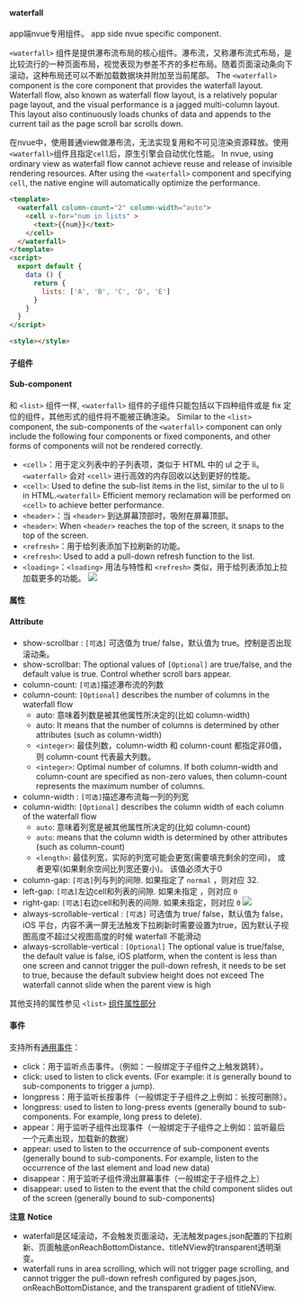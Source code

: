 #### waterfall

app端nvue专用组件。
app side nvue specific component.

`<waterfall>` 组件是提供瀑布流布局的核心组件。瀑布流，又称瀑布流式布局，是比较流行的一种页面布局，视觉表现为参差不齐的多栏布局。随着页面滚动条向下滚动，这种布局还可以不断加载数据块并附加至当前尾部。
The `<waterfall>` component is the core component that provides the waterfall layout. Waterfall flow, also known as waterfall flow layout, is a relatively popular page layout, and the visual performance is a jagged multi-column layout. This layout also continuously loads chunks of data and appends to the current tail as the page scroll bar scrolls down.

在nvue中，使用普通view做瀑布流，无法实现复用和不可见渲染资源释放。使用`<waterfall>`组件且指定`cell`后，原生引擎会自动优化性能。
In nvue, using ordinary view as waterfall flow cannot achieve reuse and release of invisible rendering resources. After using the `<waterfall>` component and specifying `cell`, the native engine will automatically optimize the performance.

```html
<template>
  <waterfall column-count="2" column-width="auto">
    <cell v-for="num in lists" >
      <text>{{num}}</text>
    </cell>
  </waterfall>
</template>
<script>
  export default {
    data () {
      return {
        lists: ['A', 'B', 'C', 'D', 'E']
      }
    }
  }
</script>

<style></style>
```

#### 子组件
#### Sub-component

和 `<list>` 组件一样, `<waterfall>` 组件的子组件只能包括以下四种组件或是 fix 定位的组件，其他形式的组件将不能被正确渲染。
Similar to the `<list>` component, the sub-components of the `<waterfall>` component can only include the following four components or fixed components, and other forms of components will not be rendered correctly.

- `<cell>`：用于定义列表中的子列表项，类似于 HTML 中的 ul 之于 li。`<waterfall>` 会对 `<cell>` 进行高效的内存回收以达到更好的性能。
- `<cell>`: Used to define the sub-list items in the list, similar to the ul to li in HTML.`<waterfall>` Efficient memory reclamation will be performed on `<cell>` to achieve better performance.
- `<header>`：当 `<header>` 到达屏幕顶部时，吸附在屏幕顶部。
- `<header>`: When `<header>` reaches the top of the screen, it snaps to the top of the screen.
- `<refresh>`：用于给列表添加下拉刷新的功能。
- `<refresh>`: Used to add a pull-down refresh function to the list.
- `<loading>`：`<loading>` 用法与特性和 `<refresh>` 类似，用于给列表添加上拉加载更多的功能。
  <img src="https://web-assets.dcloud.net.cn/unidoc/zh/app-nvue-component-waterfall-01.png" />

#### 属性
#### Attribute

- show-scrollbar : `[可选]` 可选值为 true/ false，默认值为 true。控制是否出现滚动条。
- show-scrollbar: The optional values of `[Optional]` are true/false, and the default value is true. Control whether scroll bars appear.
- column-count: `[可选]`描述瀑布流的列数
- column-count: `[Optional]` describes the number of columns in the waterfall flow
  - auto: 意味着列数是被其他属性所决定的(比如 column-width)
  - auto: It means that the number of columns is determined by other attributes (such as column-width)
  - `<integer>`: 最佳列数，column-width 和 column-count 都指定非0值， 则 column-count 代表最大列数。
  - `<integer>`: Optimal number of columns. If both column-width and column-count are specified as non-zero values, then column-count represents the maximum number of columns.
- column-width : `[可选]`描述瀑布流每一列的列宽
- column-width: `[Optional]` describes the column width of each column of the waterfall flow
  - `auto`: 意味着列宽是被其他属性所决定的(比如 column-count)
  - `auto`: means that the column width is determined by other attributes (such as column-count)
  - `<length>`: 最佳列宽，实际的列宽可能会更宽(需要填充剩余的空间)， 或者更窄(如果剩余空间比列宽还要小)。 该值必须大于0
- column-gap: `[可选]`列与列的间隙. 如果指定了 `normal` ，则对应 32.
- left-gap: `[可选]`左边cell和列表的间隙. 如果未指定 ，则对应 `0`
- right-gap: `[可选]`右边cell和列表的间隙. 如果未指定，则对应 `0`
  <img src="https://web-assets.dcloud.net.cn/unidoc/zh/app-nvue-component-waterfall-02.png" />
- always-scrollable-vertical : `[可选]` 可选值为 true/ false，默认值为 false，iOS 平台，内容不满一屏无法触发下拉刷新时需要设置为true，因为默认子视图高度不超过父视图高度的时候 waterfall 不能滑动
- always-scrollable-vertical : `[Optional]` The optional value is true/false, the default value is false, iOS platform, when the content is less than one screen and cannot trigger the pull-down refresh, it needs to be set to true, because the default subview height does not exceed The waterfall cannot slide when the parent view is high

其他支持的属性参见 `<list>` [组件属性部分](https://uniapp.dcloud.net.cn/component/list.html)

#### 事件
支持所有[通用事件](https://uniapp.dcloud.net.cn/tutorial/nvue-event.html)：

- click：用于监听点击事件。（例如：一般绑定于子组件之上触发跳转）。
- click: used to listen to click events. (For example: it is generally bound to sub-components to trigger a jump).
- longpress：用于监听长按事件（一般绑定于子组件之上例如：长按可删除）。
- longpress: used to listen to long-press events (generally bound to sub-components. For example, long press to delete).
- appear：用于监听子组件出现事件（一般绑定于子组件之上例如：监听最后一个元素出现，加载新的数据）
- appear: used to listen to the occurrence of sub-component events (generally bound to sub-components. For example, listen to the occurrence of the last element and load new data)
- disappear：用于监听子组件滑出屏幕事件（一般绑定于子组件之上）
- disappear: used to listen to the event that the child component slides out of the screen (generally bound to sub-components)

**注意**
**Notice**
- waterfall是区域滚动，不会触发页面滚动，无法触发pages.json配置的下拉刷新、页面触底onReachBottomDistance、titleNView的transparent透明渐变。
- waterfall runs in area scrolling, which will not trigger page scrolling, and cannot trigger the pull-down refresh configured by pages.json, onReachBottomDistance, and the transparent gradient of titleNView.
